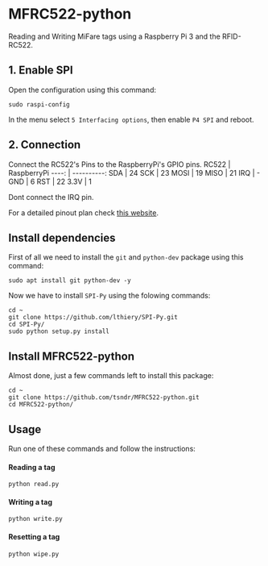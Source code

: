 # MFRC522-python

Reading and Writing MiFare tags using a Raspberry Pi 3 and the RFID-RC522.

## 1. Enable SPI
Open the configuration using this command:
```
sudo raspi-config
```
In the menu select `5 Interfacing options`, then enable `P4 SPI` and reboot.

## 2. Connection
Connect the RC522's Pins to the RaspberryPi's GPIO pins.
RC522 | RaspberryPi
----: | ----------:
SDA   | 24
SCK   | 23
MOSI  | 19
MISO  | 21
IRQ   | -
GND   | 6
RST   | 22
3.3V  | 1

Dont connect the IRQ pin.

For a detailed pinout plan check [this website](https://pinout.xyz/).

## Install dependencies
First of all we need to install the `git` and `python-dev` package using this command:
```
sudo apt install git python-dev -y
```
Now we have to install `SPI-Py` using the folowing commands:
```
cd ~
git clone https://github.com/lthiery/SPI-Py.git
cd SPI-Py/
sudo python setup.py install
```

## Install MFRC522-python
Almost done, just a few commands left to install this package:
```
cd ~
git clone https://github.com/tsndr/MFRC522-python.git
cd MFRC522-python/
```

## Usage
Run one of these commands and follow the instructions:

#### Reading a tag
```
python read.py
```

#### Writing a tag
```
python write.py
```

#### Resetting a tag
```
python wipe.py
```